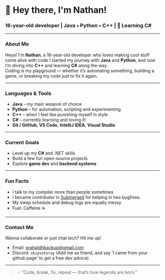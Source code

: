 # 👋 Hey there, I'm Nathan!

### 16-year-old developer | Java • Python • C++ | 🌱 Learning C#

---

### About Me
Heya! I'm **Nathan**, a 16-year-old developer who loves making cool stuff come alive with code 
I started my journey with **Java** and **Python**, and now I’m diving into **C++** and learning **C#** along the way.  
Coding is my playground — whether it’s automating something, building a game, or breaking my code just to fix it again.

---

### Languages & Tools
- **Java** – my main weapon of choice  
- **Python** – for automation, scripting and experimenting
- **C++** – when I feel like punishing myself in style  
- **C#** – currently learning and loving it!  
- **Git / GitHub**, **VS Code**, **IntelliJ IDEA**, **Visual Studio**

---

### Current Goals
- Level up my **C#** and .NET skills  
- Build a few fun open-source projects  
- Explore **game dev** and **backend systems**

---

### Fun Facts
- I talk to my compiler more than people sometimes
- I became contributor in [Submerged](https://github.com/SubmergedAmongUs/Submerged) for helping in two bugfixes.
- My sleep schedule and debug logs are equally messy  
- Fuel: Caffeine ☕

---

### Contact Me
Wanna collaborate or just chat tech? Hit me up!
- Email: prahaldhbackup@gmail.com
- Discord: `skipvoteray` (Add me as friend, and say 'I came from your github page' to get a free dev advice)  

---

> 💡 “Code, break, fix, repeat — that’s how legends are born.”  
